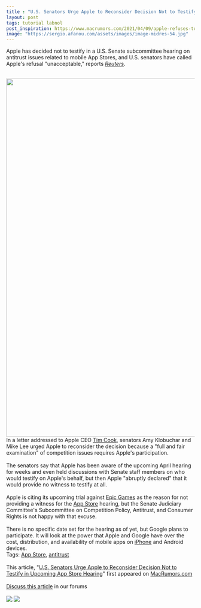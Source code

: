 ```yaml
---
title : "U.S. Senators Urge Apple to Reconsider Decision Not to Testify in Upcoming App Store Hearing"
layout: post
tags: tutorial labnol
post_inspiration: https://www.macrumors.com/2021/04/09/apple-refuses-to-testify-in-app-store-hearing/
image: "https://sergio.afanou.com/assets/images/image-midres-54.jpg"
---
```


Apple has decided not to testify in a U.S. Senate subcommittee hearing on antitrust issues related to mobile App Stores, and U.S. senators have called Apple's refusal "unacceptable," reports <em><a href="https://www.reuters.com/article/tech-antitrust-apple/u-s-senators-criticize-apple-for-not-testifying-on-antitrust-concerns-idUSL1N2M22FX">Reuters</a></em>.
<br/>

<br/>
<img src="https://images.macrumors.com/article-new/2020/12/app-store-blue-banner.jpg" alt="" width="1600" height="957" class="aligncenter size-full wp-image-776387" />
<br/>
In a letter addressed to Apple CEO <a href="https://www.macrumors.com/guide/tim-cook/">Tim Cook</a>, senators Amy Klobuchar and Mike Lee urged Apple to reconsider the decision because a "full and fair examination" of competition issues requires Apple's participation.
<br/>

<br/>
The senators say that Apple has been aware of the upcoming April hearing for weeks and even held discussions with Senate staff members on who would testify on Apple's behalf, but then Apple "abruptly declared" that it would provide no witness to testify at all.
<br/>

<br/>
Apple is citing its upcoming trial against <a href="https://www.macrumors.com/guide/epic-games/">Epic Games</a> as the reason for not providing a witness for the <a href="https://www.macrumors.com/guide/app-store/">App Store</a> hearing, but the Senate Judiciary Committee's Subcommittee on Competition Policy, Antitrust, and Consumer Rights is not happy with that excuse.
<br/>

<br/>
There is no specific date set for the hearing as of yet, but Google plans to participate. It will look at the power that Apple and Google have over the cost, distribution, and availability of mobile apps on <a href="https://www.macrumors.com/guide/iphone/">iPhone</a> and Android devices.<div class="linkback">Tags: <a href="https://www.macrumors.com/guide/app-store/">App Store</a>, <a href="https://www.macrumors.com/guide/antitrust/">antitrust</a></div><br/>This article, &quot;<a href="https://www.macrumors.com/2021/04/09/apple-refuses-to-testify-in-app-store-hearing/">U.S. Senators Urge Apple to Reconsider Decision Not to Testify in Upcoming App Store Hearing</a>&quot; first appeared on <a href="https://www.macrumors.com">MacRumors.com</a><br/><br/><a href="https://forums.macrumors.com/threads/u-s-senators-urge-apple-to-reconsider-decision-not-to-testify-in-upcoming-app-store-hearing.2291210/">Discuss this article</a> in our forums<br/><br/><div class="feedflare">
<a href="http://feeds.macrumors.com/~ff/MacRumors-All?a=JUWdCvnUQoI:i_L7tM4Sp_4:6W8y8wAjSf4"><img src="http://feeds.feedburner.com/~ff/MacRumors-All?d=6W8y8wAjSf4" border="0"></img></a> <a href="http://feeds.macrumors.com/~ff/MacRumors-All?a=JUWdCvnUQoI:i_L7tM4Sp_4:qj6IDK7rITs"><img src="http://feeds.feedburner.com/~ff/MacRumors-All?d=qj6IDK7rITs" border="0"></img></a>
</div><img src="http://feeds.feedburner.com/~r/MacRumors-All/~4/JUWdCvnUQoI" height="1" width="1" alt=""/>